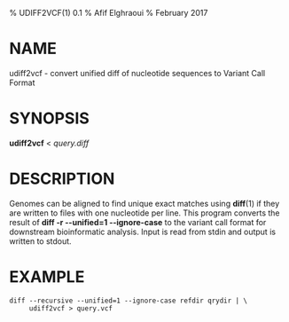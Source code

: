 % UDIFF2VCF(1) 0.1
% Afif Elghraoui
% February 2017

# NAME

udiff2vcf - convert unified diff of nucleotide sequences to Variant Call Format

# SYNOPSIS

**udiff2vcf** < *query.diff*

# DESCRIPTION

Genomes can be aligned to find unique exact matches using **diff**(1)
if they are written to files with one nucleotide per line. This program
converts the result of **diff -r --unified=1 --ignore-case** to the
variant call format for downstream bioinformatic analysis. Input is
read from stdin and output is written to stdout.

# EXAMPLE

~~~
diff --recursive --unified=1 --ignore-case refdir qrydir | \
     udiff2vcf > query.vcf
~~~
